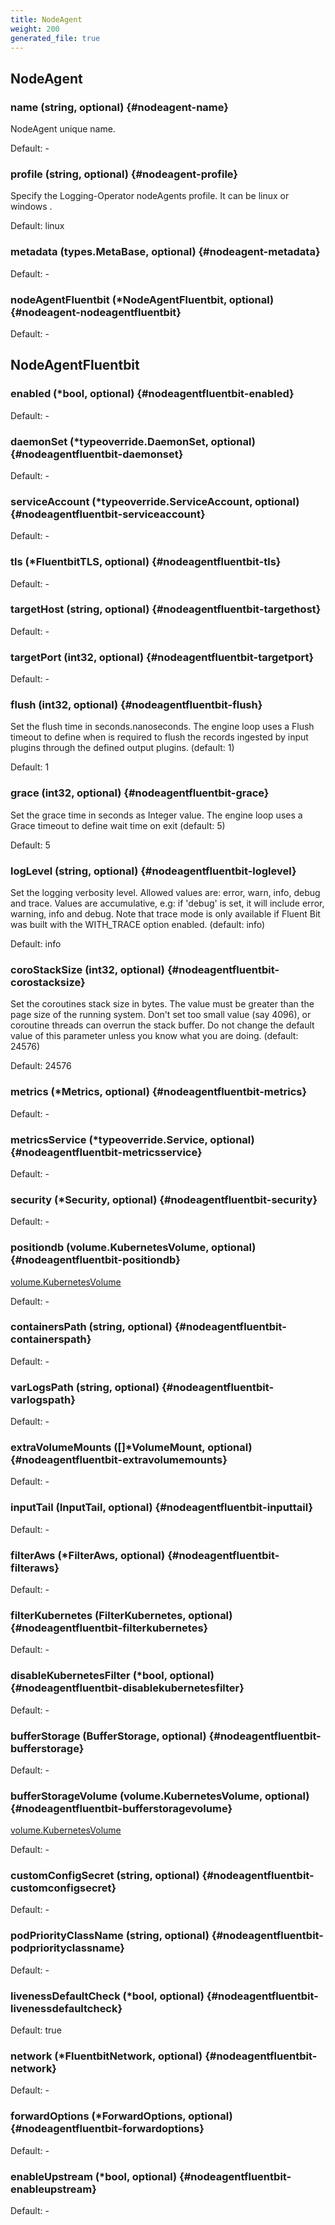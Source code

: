 ```yaml
---
title: NodeAgent
weight: 200
generated_file: true
---
```


## NodeAgent

### name (string, optional) {#nodeagent-name}

NodeAgent unique name. 

Default: -

### profile (string, optional) {#nodeagent-profile}

Specify the Logging-Operator nodeAgents profile. It can be linux or windows .  

Default: linux

### metadata (types.MetaBase, optional) {#nodeagent-metadata}

Default: -

### nodeAgentFluentbit (*NodeAgentFluentbit, optional) {#nodeagent-nodeagentfluentbit}

Default: -


## NodeAgentFluentbit

### enabled (*bool, optional) {#nodeagentfluentbit-enabled}

Default: -

### daemonSet (*typeoverride.DaemonSet, optional) {#nodeagentfluentbit-daemonset}

Default: -

### serviceAccount (*typeoverride.ServiceAccount, optional) {#nodeagentfluentbit-serviceaccount}

Default: -

### tls (*FluentbitTLS, optional) {#nodeagentfluentbit-tls}

Default: -

### targetHost (string, optional) {#nodeagentfluentbit-targethost}

Default: -

### targetPort (int32, optional) {#nodeagentfluentbit-targetport}

Default: -

### flush (int32, optional) {#nodeagentfluentbit-flush}

Set the flush time in seconds.nanoseconds. The engine loop uses a Flush timeout to define when is required to flush the records ingested by input plugins through the defined output plugins. (default: 1) 

Default: 1

### grace (int32, optional) {#nodeagentfluentbit-grace}

Set the grace time in seconds as Integer value. The engine loop uses a Grace timeout to define wait time on exit (default: 5) 

Default: 5

### logLevel (string, optional) {#nodeagentfluentbit-loglevel}

Set the logging verbosity level. Allowed values are: error, warn, info, debug and trace. Values are accumulative, e.g: if 'debug' is set, it will include error, warning, info and debug.  Note that trace mode is only available if Fluent Bit was built with the WITH_TRACE option enabled. (default: info) 

Default: info

### coroStackSize (int32, optional) {#nodeagentfluentbit-corostacksize}

Set the coroutines stack size in bytes. The value must be greater than the page size of the running system. Don't set too small value (say 4096), or coroutine threads can overrun the stack buffer. Do not change the default value of this parameter unless you know what you are doing. (default: 24576) 

Default: 24576

### metrics (*Metrics, optional) {#nodeagentfluentbit-metrics}

Default: -

### metricsService (*typeoverride.Service, optional) {#nodeagentfluentbit-metricsservice}

Default: -

### security (*Security, optional) {#nodeagentfluentbit-security}

Default: -

### positiondb (volume.KubernetesVolume, optional) {#nodeagentfluentbit-positiondb}

[volume.KubernetesVolume](https://github.com/banzaicloud/operator-tools/tree/master/docs/types) 

Default: -

### containersPath (string, optional) {#nodeagentfluentbit-containerspath}

Default: -

### varLogsPath (string, optional) {#nodeagentfluentbit-varlogspath}

Default: -

### extraVolumeMounts ([]*VolumeMount, optional) {#nodeagentfluentbit-extravolumemounts}

Default: -

### inputTail (InputTail, optional) {#nodeagentfluentbit-inputtail}

Default: -

### filterAws (*FilterAws, optional) {#nodeagentfluentbit-filteraws}

Default: -

### filterKubernetes (FilterKubernetes, optional) {#nodeagentfluentbit-filterkubernetes}

Default: -

### disableKubernetesFilter (*bool, optional) {#nodeagentfluentbit-disablekubernetesfilter}

Default: -

### bufferStorage (BufferStorage, optional) {#nodeagentfluentbit-bufferstorage}

Default: -

### bufferStorageVolume (volume.KubernetesVolume, optional) {#nodeagentfluentbit-bufferstoragevolume}

[volume.KubernetesVolume](https://github.com/banzaicloud/operator-tools/tree/master/docs/types) 

Default: -

### customConfigSecret (string, optional) {#nodeagentfluentbit-customconfigsecret}

Default: -

### podPriorityClassName (string, optional) {#nodeagentfluentbit-podpriorityclassname}

Default: -

### livenessDefaultCheck (*bool, optional) {#nodeagentfluentbit-livenessdefaultcheck}

Default: true

### network (*FluentbitNetwork, optional) {#nodeagentfluentbit-network}

Default: -

### forwardOptions (*ForwardOptions, optional) {#nodeagentfluentbit-forwardoptions}

Default: -

### enableUpstream (*bool, optional) {#nodeagentfluentbit-enableupstream}

Default: -


